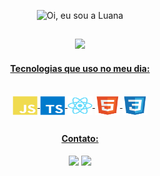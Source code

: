 <p align="center">
  <img src="https://github.com/Luaanaapereiraa/Luaanaapereiraa/blob/main/assets/header_gif.gif" alt="Oi, eu sou a Luana">
</p>

<!--
How to make the bio gif ?
💜 Thanks to [matyo91](https://github.com/matyo91)

I made my with https://codesandbox.io/s/github-profile-2ijk7
Then i recorded my screen to gif on Mac with Quicktime  and save result to [assets/github.mov](assets/github.mov)
This [GIF converter](https://ezgif.com/video-to-gif) help me to create a dedicated command that convert MOV to GIF.
Then i save result to [assets/github.gif](assets/github.gif)
-->
##

<div align="center">
  <a href="https://github.com/luaanaapereiraa">
  <img height="180em" src="https://github-readme-stats.vercel.app/api/top-langs/?username=luaanaapereiraa&layout=compact&langs_count=7&theme=dracula"/>
</div>

<h4 align="center"> Tecnologias que uso no meu dia: </h4>
  <div style="display: inline_block" align="center"><br>
  <img align="center" alt="Lulu-Js" height="30" width="40" src="https://raw.githubusercontent.com/devicons/devicon/master/icons/javascript/javascript-plain.svg">
  <img align="center" alt="Lulu-Ts" height="30" width="40" src="https://raw.githubusercontent.com/devicons/devicon/master/icons/typescript/typescript-plain.svg">
  <img align="center" alt="Lulu-React" height="30" width="40" src="https://raw.githubusercontent.com/devicons/devicon/master/icons/react/react-original.svg">
  <img align="center" alt="Lulu-HTML" height="30" width="40" src="https://raw.githubusercontent.com/devicons/devicon/master/icons/html5/html5-original.svg">
  <img align="center" alt="Lulu-CSS" height="30" width="40" src="https://raw.githubusercontent.com/devicons/devicon/master/icons/css3/css3-original.svg">
</div>

##
<h4 align="center"> Contato: </h4>
<div align="center">
  <a href = "mailto:luanapdsantos@gmail.com"><img src="https://img.shields.io/badge/-Gmail-%23333?style=for-the-badge&logo=gmail&logoColor=whitehttps://img.shields.io/badge/Gmail-D14836?style=for-the-badge&logo=gmail&logoColor=white" target="_blank"></a>
  <a href="https://www.linkedin.com/in/luaanaapereiraa" target="_blank"><img src="https://img.shields.io/badge/-LinkedIn-%230077B5?style=for-the-badge&logo=linkedin&logoColor=white" target="_blank"></a>  
</div>

